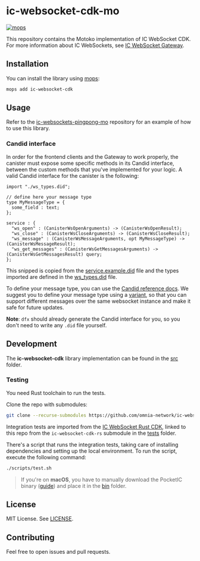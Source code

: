 # ic-websocket-cdk-mo

[![mops](https://oknww-riaaa-aaaam-qaf6a-cai.raw.ic0.app/badge/mops/ic-websocket-cdk)](https://mops.one/ic-websocket-cdk)

This repository contains the Motoko implementation of IC WebSocket CDK. For more information about IC WebSockets, see [IC WebSocket Gateway](https://github.com/omnia-network/ic-websocket-gateway).

## Installation

You can install the library using [mops](https://mops.one):

```bash
mops add ic-websocket-cdk
```

## Usage

Refer to the [ic-websockets-pingpong-mo](https://github.com/iamenochchirima/ic-websockets-pingpong-mo) repository for an example of how to use this library.

### Candid interface
In order for the frontend clients and the Gateway to work properly, the canister must expose some specific methods in its Candid interface, between the custom methods that you've implemented for your logic. A valid Candid interface for the canister is the following:

```
import "./ws_types.did";

// define here your message type
type MyMessageType = {
  some_field : text;
};

service : {
  "ws_open" : (CanisterWsOpenArguments) -> (CanisterWsOpenResult);
  "ws_close" : (CanisterWsCloseArguments) -> (CanisterWsCloseResult);
  "ws_message" : (CanisterWsMessageArguments, opt MyMessageType) -> (CanisterWsMessageResult);
  "ws_get_messages" : (CanisterWsGetMessagesArguments) -> (CanisterWsGetMessagesResult) query;
};
```
This snipped is copied from the [service.example.did](./did/service.example.did) file and the types imported are defined in the [ws_types.did](./did/ws_types.did) file.

To define your message type, you can use the [Candid reference docs](https://internetcomputer.org/docs/current/references/candid-ref). We suggest you to define your message type using a [variant](https://internetcomputer.org/docs/current/references/candid-ref#type-variant--n--t--), so that you can support different messages over the same websocket instance and make it safe for future updates.

**Note**: `dfx` should already generate the Candid interface for you, so you don't need to write any `.did` file yourself.

## Development

The **ic-websocket-cdk** library implementation can be found in the [src](./src/) folder.

### Testing

You need Rust toolchain to run the tests.

Clone the repo with submodules:
```bash
git clone --recurse-submodules https://github.com/omnia-network/ic-websocket-cdk-mo.git
```

Integration tests are imported from the [IC WebSocket Rust CDK](https://github.com/omnia-network/ic-websocket-cdk-rs.git), linked to this repo from the `ic-websocket-cdk-rs` submodule in the [tests](./tests/) folder.

There's a script that runs the integration tests, taking care of installing dependencies and setting up the local environment. To run the script, execute the following command:

```bash
./scripts/test.sh
```

> If you're on **macOS**, you have to manually download the PocketIC binary ([guide](https://github.com/dfinity/pocketic#download)) and place it in the [bin](./bin/) folder.

## License

MIT License. See [LICENSE](./LICENSE).

## Contributing

Feel free to open issues and pull requests.
